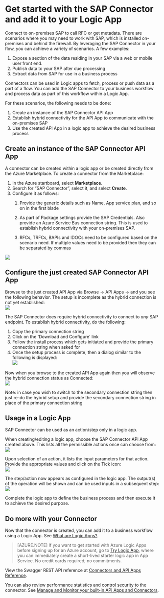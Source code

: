 <properties
   pageTitle="Using the SAP Connector in Logic Apps | Microsoft Azure App Service"
   description="How to create and configure the SAP Connector or API app and use it in a logic app in Azure App Service"
   services="app-service\logic"
   documentationCenter=".net,nodejs,java"
   authors="harishkragarwal"
   manager="dwrede"
   editor=""/>

<tags
   ms.service="app-service-logic"
   ms.devlang="multiple"
   ms.topic="article"
   ms.tgt_pltfrm="na"
   ms.workload="integration"
   ms.date="11/30/2015"
   ms.author="sameerch"/>


# Get started with the SAP Connector and add it to your Logic App
Connect to on-premises SAP to call RFC or get metadata. There are scenarios where you may need to work with SAP, which is installed on-premises and behind the firewall. By leveraging the SAP Connector in your flow, you can achieve a variety of scenarios. A few examples:  

1.	Expose a section of the data residing in your SAP via a web or mobile user front end.
2.	Publish data to your SAP after due processing
3.	Extract data from SAP for use in a business process

Connectors can be used in Logic apps to fetch, process or push data as a part of a flow. You can add the SAP Connector to your business workflow and process data as part of this workflow within a Logic App. 


For these scenarios, the following needs to be done:

1. Create an instance of the SAP Connector API App
2. Establish hybrid connectivity for the API App to communicate with the on-premises SAP
3. Use the created API App in a logic app to achieve the desired business process


## Create an instance of the SAP Connector API App ##

A connector can be created within a logic app or be created directly from the Azure Marketplace. To create a connector from the Marketplace:  

1. In the Azure startboard, select **Marketplace**.
2. Search for “SAP Connector”, select it, and select **Create**.
3. Configure it as follows:
	1. Provide the generic details such as Name, App service plan, and so on in the first blade

	2. As part of Package settings provide the SAP Credentials. Also provide an Azure Service Bus connection string. This is used to establish hybrid connectivity with your on-premises SAP. 

	3. RFCs, TRFCs, BAPIs and IDOCs need to be configured based on the scenario need. If multiple values need to be provided then they can be separated by commas

![][1]  

## Configure the just created SAP Connector API App ##

Browse to the just created API App via Browse -> API Apps -> <Name of the API App just created> and you see the following behavior. The setup is incomplete as the hybrid connection is not yet established:  
![][2]

The SAP Connector does require hybrid connectivity to connect to *any* SAP endpoint.  To establish hybrid connectivity, do the following:

1. Copy the primary connection string
2. Click on the 'Download and Configure' link
3. Follow the install process which gets initiated and provide the primary connection string when asked for
4. Once the setup process is complete, then a dialog similar to the following is displayed:   
![][3]

Now when you browse to the created API App again then you will observe the hybrid connection status as Connected:  
![][4]

Note: in case you wish to switch to the secondary connection string then just re-do the hybrid setup and provide the secondary connection string in place of the primary connection string  

## Usage in a Logic App ##

SAP Connector can be used as an action/step only in a logic app.

When creating/editing a logic app, choose the SAP Connector API App created above. This lists all the permissible actions once can choose from:  
![][5]

Upon selection of an action, it lists the input parameters for that action. Provide the appropriate values and click on the Tick icon:  
![][6]

The step/action now appears as configured in the logic app. The output(s) of the operation will be shown and can be used inputs in a subsequent step:  
![][7]

Complete the logic app to define the business process and then execute it to achieve the desired purpose.  

## Do more with your Connector
Now that the connector is created, you can add it to a business workflow using a Logic App. See [What are Logic Apps?](app-service-logic-what-are-logic-apps.md).

>[AZURE.NOTE] If you want to get started with Azure Logic Apps before signing up for an Azure account, go to [Try Logic App](https://tryappservice.azure.com/?appservice=logic), where you can immediately create a short-lived starter logic app in App Service. No credit cards required; no commitments.

View the Swagger REST API reference at [Connectors and API Apps Reference](http://go.microsoft.com/fwlink/p/?LinkId=529766).

You can also review performance statistics and control security to the connector. See [Manage and Monitor your built-in API Apps and Connectors](app-service-logic-monitor-your-connectors.md).

<!--Image references-->
[1]: ./media/app-service-logic-connector-sap/Create.jpg
[2]: ./media/app-service-logic-connector-sap/BrowseSetupIncomplete.jpg
[3]: ./media/app-service-logic-connector-sap/HybridSetup.jpg
[4]: ./media/app-service-logic-connector-sap/BrowseSetupComplete.jpg
[5]: ./media/app-service-logic-connector-sap/LogicApp1.jpg
[6]: ./media/app-service-logic-connector-sap/LogicApp2.jpg
[7]: ./media/app-service-logic-connector-sap/LogicApp3.jpg
